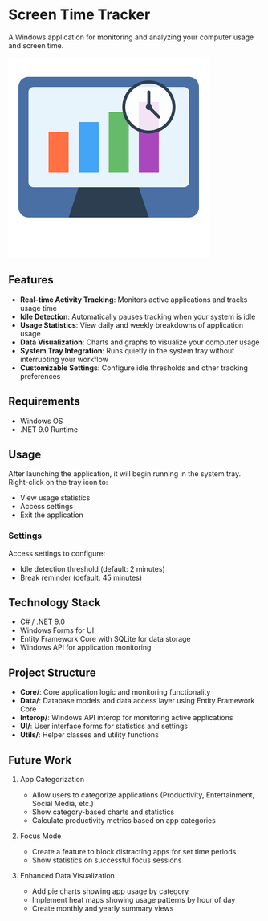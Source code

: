 # Screen Time Tracker

A Windows application for monitoring and analyzing your computer usage and screen time.

![ScreenTimeTracker Icon](screentimetracker-icon.svg)

## Features

- **Real-time Activity Tracking**: Monitors active applications and tracks usage time
- **Idle Detection**: Automatically pauses tracking when your system is idle
- **Usage Statistics**: View daily and weekly breakdowns of application usage
- **Data Visualization**: Charts and graphs to visualize your computer usage
- **System Tray Integration**: Runs quietly in the system tray without interrupting your workflow
- **Customizable Settings**: Configure idle thresholds and other tracking preferences

## Requirements

- Windows OS
- .NET 9.0 Runtime


## Usage

After launching the application, it will begin running in the system tray. Right-click on the tray icon to:

- View usage statistics
- Access settings
- Exit the application

### Settings

Access settings to configure:

- Idle detection threshold (default: 2 minutes)
- Break reminder (default: 45 minutes)

## Technology Stack

- C# / .NET 9.0
- Windows Forms for UI
- Entity Framework Core with SQLite for data storage
- Windows API for application monitoring

## Project Structure

- **Core/**: Core application logic and monitoring functionality
- **Data/**: Database models and data access layer using Entity Framework Core
- **Interop/**: Windows API interop for monitoring active applications
- **UI/**: User interface forms for statistics and settings
- **Utils/**: Helper classes and utility functions

## Future Work

1. App Categorization
    - Allow users to categorize applications (Productivity, Entertainment, Social Media, etc.)
    -  Show category-based charts and statistics
    - Calculate productivity metrics based on app categories

2. Focus Mode
    - Create a feature to block distracting apps for set time periods
    - Show statistics on successful focus sessions

3. Enhanced Data Visualization
    - Add pie charts showing app usage by category
    - Implement heat maps showing usage patterns by hour of day
    - Create monthly and yearly summary views


